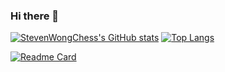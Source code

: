 ### Hi there 👋
[![StevenWongChess's GitHub stats](https://github-readme-stats.vercel.app/api?username=StevenWongChess&show_icons=true&theme=radical&layout=compact)](https://github.com/anuraghazra/github-readme-stats)
[![Top Langs](https://github-readme-stats.vercel.app/api/top-langs/?username=StevenWongChess&layout=compact?exclude_repo=EECS494)](https://github.com/anuraghazra/github-readme-stats)
<!-- This is to add extra pin -->
[![Readme Card](https://github-readme-stats.vercel.app/api/pin/?username=anuraghazra&repo=github-readme-stats)](https://github.com/anuraghazra/github-readme-stats)
